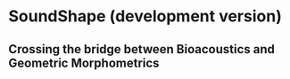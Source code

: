 # SoundShape (development version)

## Crossing the bridge between Bioacoustics and Geometric Morphometrics

